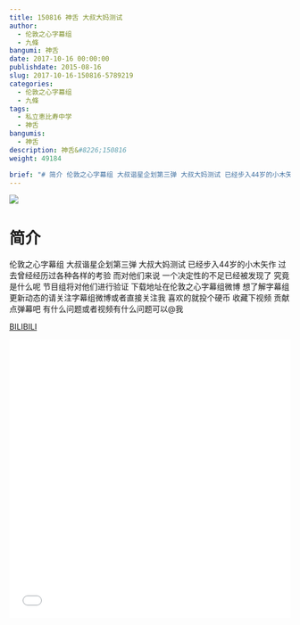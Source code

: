 ```yaml
---
title: 150816 神舌 大叔大妈测试
author: 
  - 伦敦之心字幕组
  - 九條
bangumi: 神舌
date: 2017-10-16 00:00:00
publishdate: 2015-08-16
slug: 2017-10-16-150816-5789219
categories: 
  - 伦敦之心字幕组
  - 九條
tags: 
  - 私立恵比寿中学
  - 神舌
bangumis: 
  - 神舌
description: 神舌&#8226;150816
weight: 49184

brief: "# 简介 伦敦之心字幕组 大叔谐星企划第三弹 大叔大妈测试 已经步入44岁的小木矢作 过去曾经经历过各种各样的考验 而对他们来说 一个决定性的不足已经被发现了 究竟是什么呢 节目组将对他们进行验证 下载地址在伦敦之心字幕组微博 想了解字幕组更新动态的请关注字幕组微博或者直接关注我 喜欢的就投个硬币 收藏下视频 贡献点弹幕吧 有什么问题或者视频有什么问题可以@我"
---
```


![](https://i.imgur.com/MZMiuqG.jpg)

# 简介  
伦敦之心字幕组 大叔谐星企划第三弹 大叔大妈测试 已经步入44岁的小木矢作 过去曾经经历过各种各样的考验 而对他们来说 一个决定性的不足已经被发现了 究竟是什么呢 节目组将对他们进行验证 下载地址在伦敦之心字幕组微博 想了解字幕组更新动态的请关注字幕组微博或者直接关注我 喜欢的就投个硬币 收藏下视频 贡献点弹幕吧
有什么问题或者视频有什么问题可以@我

  [BILIBILI](https://www.bilibili.com/video/av5789219/)


<div class="vcontainer">  <iframe class='video' src="//www.bilibili.com/blackboard/player.html?aid=5789219" width="100%" height="500" frameborder="0" allowfullscreen="allowfullscreen"></iframe></div>
